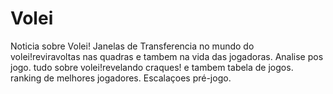 # Volei 
Noticia sobre Volei! Janelas de Transferencia no mundo do volei!reviravoltas nas quadras e tambem na
vida das jogadoras. Analise pos jogo. tudo sobre volei!revelando craques! e tambem tabela de jogos. ranking de
melhores jogadores. Escalaçoes pré-jogo.
